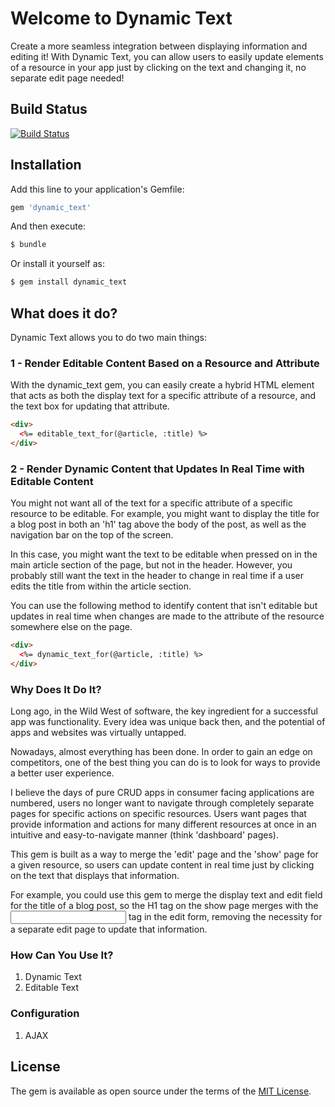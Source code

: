 # Welcome to Dynamic Text
Create a more seamless integration between displaying information and editing it! With Dynamic Text, you can allow users to easily update elements of a resource in your app just by clicking on the text and changing it, no separate edit page needed!

## Build Status
[![Build Status](https://travis-ci.org/JoshHadik/dynamic_text.svg?branch=master)](https://travis-ci.org/JoshHadik/dynamic_text)

## Installation
Add this line to your application's Gemfile:

```ruby
gem 'dynamic_text'
```

And then execute:
```bash
$ bundle
```

Or install it yourself as:
```bash
$ gem install dynamic_text
```

## What does it do?

Dynamic Text allows you to do two main things:

### 1 - Render Editable Content Based on a Resource and Attribute

With the dynamic_text gem, you can easily create a hybrid HTML element that acts as both the display text for a specific attribute of a resource, and the text box for updating that attribute.

```html
<div>
  <%= editable_text_for(@article, :title) %>
</div>
```

### 2 - Render Dynamic Content that Updates In Real Time with Editable Content

You might not want all of the text for a specific attribute of a specific resource to be editable. For example, you might want to display the title for a blog post in both an 'h1' tag above the body of the post, as well as the navigation bar on the top of the screen.


In this case, you might want the text to be editable when pressed on in the main article section of the page, but not in the header. However, you probably still want the text in the header to change in real time if a user edits the title from within the article section.

You can use the following method to identify content that isn't editable but updates in real time when changes are made to the attribute of the resource somewhere else on the page.

```html
<div>
  <%= dynamic_text_for(@article, :title) %>
</div>
```

### Why Does It Do It?

Long ago, in the Wild West of software, the key ingredient for a successful app was functionality. Every idea was unique back then, and the potential of apps and websites was virtually untapped.

Nowadays, almost everything has been done. In order to gain an edge on competitors, one of the best thing you can do is to look for ways to provide a better user experience.

I believe the days of pure CRUD apps in consumer facing applications are numbered, users no longer want to navigate through completely separate pages for specific actions on specific resources. Users want pages that provide information and actions for many different resources at once in an intuitive and easy-to-navigate manner (think 'dashboard' pages).

This gem is built as a way to merge the 'edit' page and the 'show' page for a given resource, so users can update content in real time just by clicking on the text that displays that information.

For example, you could use this gem to merge the display text and edit field for the title of a blog post, so the H1 tag on the show page merges with the <input type='text'> tag in the edit form, removing the necessity for a separate edit page to update that information.


### How Can You Use It?

1. Dynamic Text
2. Editable Text

### Configuration

1. AJAX

## License
The gem is available as open source under the terms of the [MIT License](https://opensource.org/licenses/MIT).
